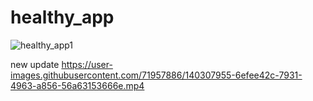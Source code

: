 # healthy_app
![healthy_app1](https://user-images.githubusercontent.com/71957886/140021604-7c575e70-d9aa-4102-88da-0bdb4a957d9c.gif)

new update
https://user-images.githubusercontent.com/71957886/140307955-6efee42c-7931-4963-a856-56a63153666e.mp4

